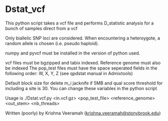 # Dstat_vcf
This python script takes a vcf file and performs D_statistic analysis for a bunch of samples direct from a vcf

Only biallelic SNP loci are considered. When encountering a heteroygote, a random allele is chosen (i.e. pseudo haploid). 

numpy and pyvcf must be installed in the version of python used.

vcf files must be bgzipped and tabix indexed. Reference genome must also be indexed
The pop_test files must have the space seperated fields in the following order: W, X, Y, Z (see qpdstat manual in Admixtools) 

Default block size for delete m_i jacknife if 5MB and qual score threshold for including a site is 30. You can change these variables in the python script

Usage is ./Dstat.vcf.py <in.vcf.gz> <pop_test_file> <reference_genome> <out_stem> <nb_threads>

Written (poorly) by Krishna Veeramah (krishna.veeramah@stonybrook.edu)
